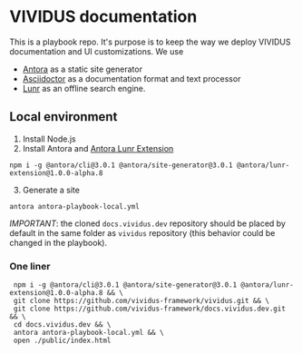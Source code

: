 # VIVIDUS documentation

This is a playbook repo. It's purpose is to keep the way we deploy VIVIDUS documentation and UI customizations.
We use
- [Antora](https://docs.antora.org/) as a static site generator
- [Asciidoctor](https://asciidoctor.org/docs/) as a documentation format and text processor
- [Lunr](https://lunrjs.com/) as an offline search engine.

## Local environment

1. Install Node.js
1. Install Antora and [Antora Lunr Extension](https://gitlab.com/antora/antora-lunr-extension)
```shell
npm i -g @antora/cli@3.0.1 @antora/site-generator@3.0.1 @antora/lunr-extension@1.0.0-alpha.8
```
3. Generate a site
```shell
antora antora-playbook-local.yml
```

*IMPORTANT*: the cloned `docs.vividus.dev` repository should be placed by default in the same folder as `vividus` repository (this behavior could be changed in the playbook).

### One liner
```shell
 npm i -g @antora/cli@3.0.1 @antora/site-generator@3.0.1 @antora/lunr-extension@1.0.0-alpha.8 && \  
 git clone https://github.com/vividus-framework/vividus.git && \   
 git clone https://github.com/vividus-framework/docs.vividus.dev.git && \   
 cd docs.vividus.dev && \
 antora antora-playbook-local.yml && \  
 open ./public/index.html
 ```

